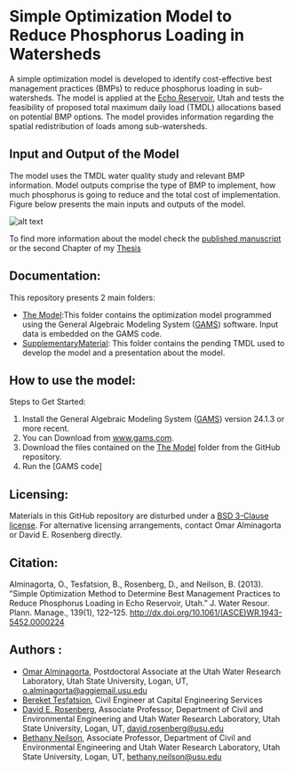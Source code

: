 # Simple Optimization Model to Reduce Phosphorus Loading in Watersheds

A simple optimization model is developed to identify cost-effective best management practices (BMPs)
to reduce phosphorus loading in sub-watersheds. The model is applied at the [Echo Reservoir], Utah and 
tests the feasibility of proposed total maximum daily load (TMDL) allocations based on potential BMP options. 
The model provides information regarding the spatial redistribution of loads among sub-watersheds. 

[Echo Reservoir]:  https://c1c7bcfc-a-98501721-s-sites.googlegroups.com/a/aggiemail.usu.edu/omar-alminagorta-cabezas/Miscel/Cite_Alminagorta_Thesis_Chapter2.png?attachauth=ANoY7coC0pBvOQARbA_gAbDJfWA91FcDBGgsnWPJrAphV-bH2D3FuNqZ5pweQzHi-iOMYEnX4wGqy0B3XbU9qnGITR6UMSsIEAuK0fyRa9Xu1q8sllzsFIbtIHO734KdzHwNS3skK1IT-YaQqlAJRGNRAzukL-et_FYgSo9f7B_fET0J0YKrTlKs3_i9NT_X1LoJRIBZcpXW2iDOFiwn-uq8Z81d9nB6rrmm-ST9EJ7CgyGfywB2rdSA7F3s_PZCm-P913eJdZVErj-tteoxgCeb0ND14BMm8Q%3D%3D&attredirects=0 


## Input and Output of the Model
The model uses the TMDL water quality study and relevant BMP information. Model outputs comprise the type of BMP to implement, how much phosphorus is going to reduce and the total cost of implementation. Figure below presents the main inputs and outputs of the model.

   ![alt text]( https://c1c7bcfc-a-98501721-s-sites.googlegroups.com/a/aggiemail.usu.edu/omar-alminagorta-cabezas/Miscel/Input_Output_Model_Paper1.png?attachauth=ANoY7cqpNRv1lbqTY61Ag-W3-nBsFGHp04GNSlDkirBMspkhpw0R9a4OoZc2tQQ-i1sVmBHA7WN8pECTlErQwp5l_ZCd-5eV2qNPRkacTLm7-KIQjg7Kt85N-vExy7q11Jsi7T0jMlDwrKD4OREPJn4oM0NE4HjrKWRmoj-jvIxX3OgIxsZ71TK6NlBfaDs1bRn1t-k98sKETeQHole_orDmasqM554Y7G9lwV0hpSpzc59j7SDFAVskVM63lTlHMtoBQbkDB9qMiJdZG_iXAnLmaHua7NO16w%3D%3D&attredirects=0 "Logo Title Text 1")


To find more information about the model check the [published manuscript] or the second Chapter of my [Thesis] 

[published manuscript]: http://ascelibrary.org/doi/abs/10.1061/%28ASCE%29WR.1943-5452.0000224
[Thesis]: http://digitalcommons.usu.edu/etd/4375/ 

## Documentation:
This repository presents 2 main folders: 

* [The Model]:This folder contains the optimization model programmed using the General Algebraic Modeling System ([GAMS]) software. Input data is embedded on the GAMS code.
* [SupplementaryMaterial]: This folder contains the pending TMDL used to develop the model and a presentation about the model.

[The Model]: https://github.com/alminagorta/SimpleOptimizationModel/tree/master/The%20Model
[SupplementaryMaterial]: https://github.com/alminagorta/SimpleOptimizationModel/tree/master/SupplementaryMaterial



## How to use the model:

Steps to Get Started:

1. Install the General Algebraic Modeling System ([GAMS]) version 24.1.3 or more recent.
  1. You can Download from www.gams.com.
2. Download the files contained on the [The Model] folder from the GitHub repository. 
3. Run the [GAMS code]


[GAMS]: http://www.gams.com/

## Licensing:

Materials in this GitHub repository are disturbed under a [BSD 3-Clause license]. For alternative licensing arrangements, contact Omar Alminagorta or David E. Rosenberg directly. 

[BSD 3-Clause license]: https://github.com/alminagorta/SimpleOptimizationModel/blob/master/LICENSE

## Citation:

Alminagorta, O., Tesfatsion, B., Rosenberg, D., and Neilson, B. (2013). ”Simple Optimization Method to Determine Best Management Practices to Reduce Phosphorus Loading in Echo Reservoir, Utah.” J. Water Resour. Plann. Manage., 139(1), 122–125.  http://dx.doi.org/10.1061/(ASCE)WR.1943-5452.0000224

## Authors :
* [Omar Alminagorta], Postdoctoral Associate at the Utah Water Research Laboratory, Utah State University, Logan, UT, o.alminagorta@aggiemail.usu.edu
* [Bereket Tesfatsion], Civil Engineer at Capital Engineering Services
* [David E. Rosenberg], Associate Professor, Department of  Civil and Environmental Engineering and Utah Water Research Laboratory, Utah State University, Logan, UT, david.rosenberg@usu.edu
* [Bethany Neilson], Associate Professor, Department of  Civil and Environmental Engineering and Utah Water Research Laboratory, Utah State University, Logan, UT, bethany.neilson@usu.edu

[Omar Alminagorta]: https://sites.google.com/a/aggiemail.usu.edu/omar-alminagorta-cabezas/
[Bereket Tesfatsion]: https://www.linkedin.com/in/bektesfatsion
[David E. Rosenberg]:http://www.engr.usu.edu/cee/faculty/derosenberg/
[Bethany Neilson]: http://uwrl.usu.edu/about/people/faculty/bethanyneilson





